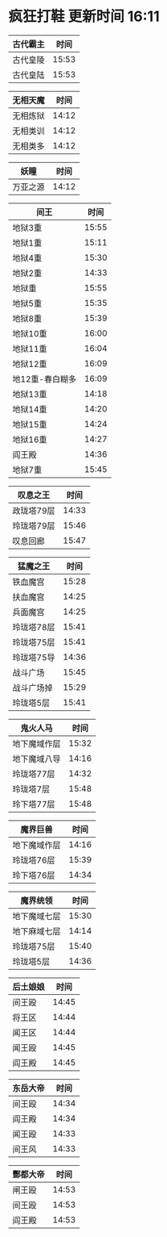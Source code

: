 # 疯狂打鞋 更新时间 16:11

| 古代霸主   | 时间    |
|--------|-------|
| 古代皇陵 | 15:53 |
| 古代皇陆 | 15:53 |

| 无相天魔   | 时间    |
|--------|-------|
| 无相炼狱 | 14:12 |
| 无相类训 | 14:12 |
| 无相类多 | 14:12 |

| 妖瞳   | 时间    |
|--------|-------|
| 万亚之源 | 14:12 |

| 间王   | 时间    |
|--------|-------|
| 地狱3重 | 15:55 |
| 地狱1重 | 15:11 |
| 地狱4重 | 15:30 |
| 地狱2重 | 14:33 |
| 地狱重 | 15:55 |
| 地狱5重 | 15:35 |
| 地狱8重 | 15:39 |
| 地狱10重 | 16:00 |
| 地狱11重 | 16:04 |
| 地狱12重 | 16:09 |
| 地12重-春白糊多 | 16:09 |
| 地狱13重 | 14:18 |
| 地狱14重 | 14:20 |
| 地狱15重 | 14:24 |
| 地狱16重 | 14:27 |
| 阎王殿 | 14:36 |
| 地狱7重 | 15:45 |

| 叹息之王   | 时间    |
|--------|-------|
| 政珑塔79层 | 14:33 |
| 玲珑塔79层 | 15:46 |
| 叹息回廊 | 15:47 |

| 猛魔之王   | 时间    |
|--------|-------|
| 铁血魔宫 | 15:28 |
| 扶血魔宫 | 14:25 |
| 兵面魔宫 | 14:25 |
| 玲珑塔78层 | 15:41 |
| 玲珑塔75层 | 15:41 |
| 玲珑塔75导 | 14:36 |
| 战斗广场 | 15:45 |
| 战斗广场掉 | 15:29 |
| 玲珑塔5层 | 15:41 |

| 鬼火人马   | 时间    |
|--------|-------|
| 地下魔域作层 | 15:32 |
| 地下魔域八导 | 14:16 |
| 玲珑塔77层 | 14:32 |
| 玲珑塔7层 | 15:48 |
| 玲下塔77层 | 15:48 |

| 魔界巨兽   | 时间    |
|--------|-------|
| 地下魔域作层 | 14:16 |
| 玲珑塔76层 | 15:39 |
| 玲下塔76层 | 14:34 |

| 魔界统领   | 时间    |
|--------|-------|
| 地下魔域七层 | 15:30 |
| 地下麻域七层 | 14:14 |
| 玲珑塔75层 | 15:40 |
| 玲珑塔5层 | 14:36 |

| 后土娘娘   | 时间    |
|--------|-------|
| 间王殴 | 14:45 |
| 将王区 | 14:44 |
| 闻王区 | 14:44 |
| 闻王殴 | 14:45 |
| 阎王殿 | 14:45 |

| 东岳大帝   | 时间    |
|--------|-------|
| 间王殴 | 14:34 |
| 阎王殿 | 14:34 |
| 闻王殴 | 14:33 |
| 间王风 | 14:33 |

| 酆都大帝   | 时间    |
|--------|-------|
| 闸王殴 | 14:53 |
| 间王殴 | 14:53 |
| 阎王殿 | 14:53 |